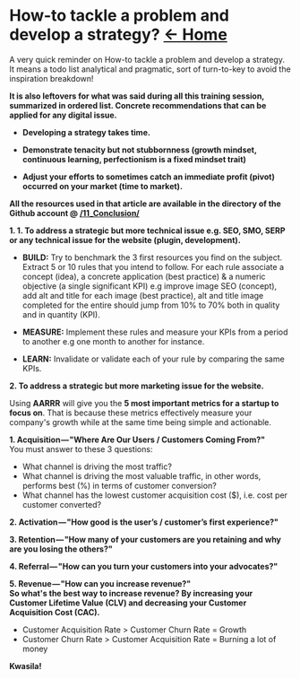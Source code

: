 <a id="top"></a>
# How-to tackle a problem and develop a strategy? <a href="../README.md">&#8592; Home</a>
A very quick reminder on How-to tackle a problem and develop a strategy. It means a todo list analytical and pragmatic, sort of turn-to-key to avoid the inspiration breakdown!

**It is also leftovers for what was said during all this training session, summarized in ordered list. Concrete recommendations that can be applied for any digital issue.**

- **Developing a strategy takes time.**

- **Demonstrate tenacity but not stubbornness (growth mindset, continuous learning, perfectionism is a fixed mindset trait)**


- **Adjust your efforts to sometimes catch an immediate profit (pivot) occurred on your market (time to market).**


**All the resources used in that article are available in the directory of the Github account @ [/11_Conclusion/](/11_Conclusion/)**


**1. 1. To address a strategic but more technical issue e.g. SEO, SMO, SERP or any technical issue for the website (plugin, development).**<br>

- **BUILD:** Try to benchmark the 3 first resources you find on the subject. Extract 5 or 10 rules that you intend to follow. For each rule associate a concept (idea), a concrete application (best practice) & a numeric objective (a single significant KPI) e.g improve image SEO (concept), add alt and title for each image (best practice), alt and title image completed for the entire should jump from 10% to 70% both in quality and in quantity (KPI).

- **MEASURE:** Implement these rules and measure your KPIs from a period to another e.g one month to another for instance.

- **LEARN:** Invalidate or validate each of your rule by comparing the same KPIs.

**2. To address a strategic but more marketing issue for the website.**<br>

Using **AARRR** will give you the **5 most important metrics for a startup to focus on**. That is because these metrics effectively measure your company's growth while at the same time being simple and actionable.

**1. Acquisition — "Where Are Our Users / Customers Coming From?"**<br>
You must answer to these 3 questions:

- What channel is driving the most traffic?
- What channel is driving the most valuable traffic, in other words, performs best (%) in terms of customer conversion?
- What channel has the lowest customer acquisition cost ($), i.e. cost per customer converted?

**2. Activation — "How good is the user’s / customer’s first experience?"**<br>

**3. Retention — "How many of your customers are you retaining and why are you losing the others?"**<br>

**4. Referral — "How can you turn your customers into your advocates?"**<br>

**5. Revenue — "How can you increase revenue?"**<br>
**So what's the best way to increase revenue? By increasing your Customer Lifetime Value (CLV) and decreasing your Customer Acquisition Cost (CAC).**

- Customer Acquisition Rate > Customer Churn Rate = Growth
- Customer Churn Rate > Customer Acquisition Rate = Burning a lot of money

**Kwasila!**




